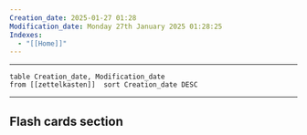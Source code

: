 ```yaml
---
Creation_date: 2025-01-27 01:28
Modification_date: Monday 27th January 2025 01:28:25
Indexes:
  - "[[Home]]"
---
```


----

```dataview
table Creation_date, Modification_date
from [[zettelkasten]]  sort Creation_date DESC
```























---
## Flash cards section
